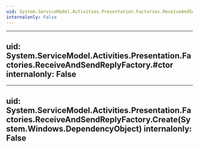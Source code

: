 ```yaml
---
uid: System.ServiceModel.Activities.Presentation.Factories.ReceiveAndSendReplyFactory
internalonly: False
---
```


---
uid: System.ServiceModel.Activities.Presentation.Factories.ReceiveAndSendReplyFactory.#ctor
internalonly: False
---

---
uid: System.ServiceModel.Activities.Presentation.Factories.ReceiveAndSendReplyFactory.Create(System.Windows.DependencyObject)
internalonly: False
---

